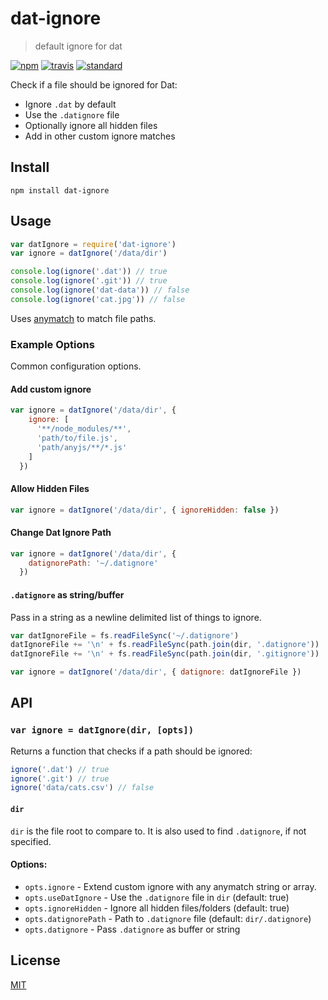 # dat-ignore

> default ignore for dat

[![npm][npm-image]][npm-url]
[![travis][travis-image]][travis-url]
[![standard][standard-image]][standard-url]

Check if a file should be ignored for Dat:

* Ignore `.dat` by default
* Use the `.datignore` file
* Optionally ignore all hidden files
* Add in other custom ignore matches

## Install

```
npm install dat-ignore
```

## Usage

```js
var datIgnore = require('dat-ignore')
var ignore = datIgnore('/data/dir')

console.log(ignore('.dat')) // true
console.log(ignore('.git')) // true
console.log(ignore('dat-data')) // false
console.log(ignore('cat.jpg')) // false
```

Uses [anymatch](https://github.com/es128/anymatch) to match file paths.

### Example Options

Common configuration options.

#### Add custom ignore

```js
var ignore = datIgnore('/data/dir', {
    ignore: [
      '**/node_modules/**', 
      'path/to/file.js',
      'path/anyjs/**/*.js'
    ]
  })
```

#### Allow Hidden Files

```js
var ignore = datIgnore('/data/dir', { ignoreHidden: false })
```

####  Change Dat Ignore Path

```js
var ignore = datIgnore('/data/dir', {
    datignorePath: '~/.datignore'
  })
```

#### `.datignore` as string/buffer

Pass in a string as a newline delimited list of things to ignore.

```js
var datIgnoreFile = fs.readFileSync('~/.datignore')
datIgnoreFile += '\n' + fs.readFileSync(path.join(dir, '.datignore'))
datIgnoreFile += '\n' + fs.readFileSync(path.join(dir, '.gitignore'))

var ignore = datIgnore('/data/dir', { datignore: datIgnoreFile })
```

## API

### `var ignore = datIgnore(dir, [opts])`

Returns a function that checks if a path should be ignored:

```js
ignore('.dat') // true
ignore('.git') // true
ignore('data/cats.csv') // false
```

#### `dir`

`dir` is the file root to compare to. It is also used to find `.datignore`, if not specified.

#### Options:

* `opts.ignore` - Extend custom ignore with any anymatch string or array.
* `opts.useDatIgnore` - Use the `.datignore` file in `dir` (default: true)
* `opts.ignoreHidden` - Ignore all hidden files/folders (default: true)
* `opts.datignorePath` - Path to `.datignore` file (default: `dir/.datignore`)
* `opts.datignore` - Pass `.datignore` as buffer or string

## License

[MIT](LICENSE.md)

[npm-image]: https://img.shields.io/npm/v/dat-ignore.svg?style=flat-square
[npm-url]: https://www.npmjs.com/package/dat-ignore
[travis-image]: https://img.shields.io/travis/datproject/dat-ignore.svg?style=flat-square
[travis-url]: https://travis-ci.org/datproject/dat-ignore
[standard-image]: https://img.shields.io/badge/code%20style-standard-brightgreen.svg?style=flat-square
[standard-url]: http://npm.im/standard
